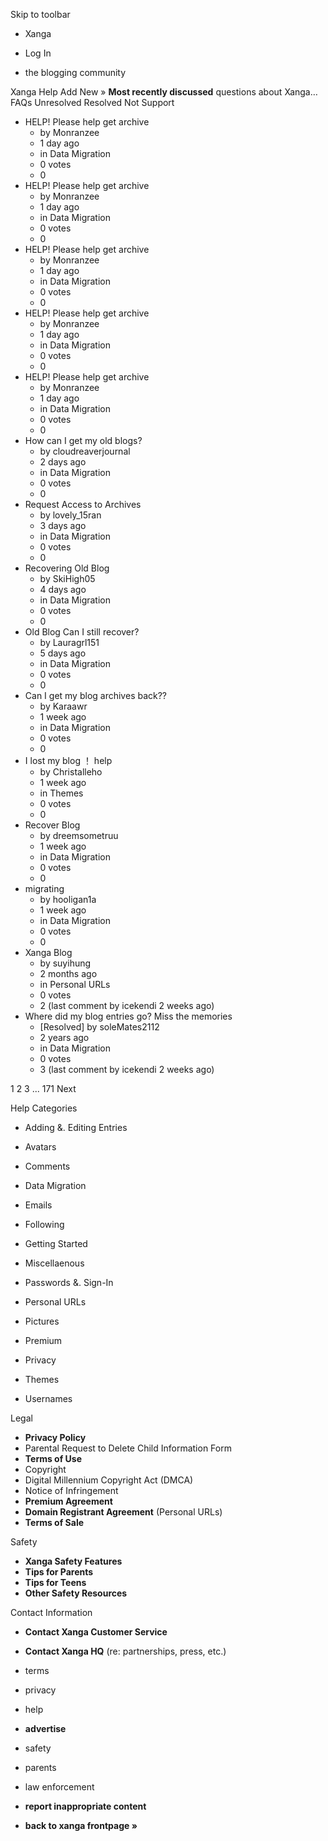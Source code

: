 Skip to toolbar

*   Xanga

*   Log In

*   the blogging community

Xanga Help Add New » **Most recently discussed** questions about Xanga… FAQs Unresolved Resolved Not Support

*   HELP! Please help get archive
    *   by Monranzee
    *   1 day ago
    *   in Data Migration
    *   0 votes
    *   0
*   HELP! Please help get archive
    *   by Monranzee
    *   1 day ago
    *   in Data Migration
    *   0 votes
    *   0
*   HELP! Please help get archive
    *   by Monranzee
    *   1 day ago
    *   in Data Migration
    *   0 votes
    *   0
*   HELP! Please help get archive
    *   by Monranzee
    *   1 day ago
    *   in Data Migration
    *   0 votes
    *   0
*   HELP! Please help get archive
    *   by Monranzee
    *   1 day ago
    *   in Data Migration
    *   0 votes
    *   0
*   How can I get my old blogs?
    *   by cloudreaverjournal
    *   2 days ago
    *   in Data Migration
    *   0 votes
    *   0
*   Request Access to Archives
    *   by lovely\_15ran
    *   3 days ago
    *   in Data Migration
    *   0 votes
    *   0
*   Recovering Old Blog
    *   by SkiHigh05
    *   4 days ago
    *   in Data Migration
    *   0 votes
    *   0
*   Old Blog Can I still recover?
    *   by Lauragrl151
    *   5 days ago
    *   in Data Migration
    *   0 votes
    *   0
*   Can I get my blog archives back??
    *   by Karaawr
    *   1 week ago
    *   in Data Migration
    *   0 votes
    *   0
*   I lost my blog ！ help
    *   by Christalleho
    *   1 week ago
    *   in Themes
    *   0 votes
    *   0
*   Recover Blog
    *   by dreemsometruu
    *   1 week ago
    *   in Data Migration
    *   0 votes
    *   0
*   migrating
    *   by hooligan1a
    *   1 week ago
    *   in Data Migration
    *   0 votes
    *   0
*   Xanga Blog
    *   by suyihung
    *   2 months ago
    *   in Personal URLs
    *   0 votes
    *   2 (last comment by icekendi 2 weeks ago)
*   Where did my blog entries go? Miss the memories
    *   \[Resolved\] by soleMates2112
    *   2 years ago
    *   in Data Migration
    *   0 votes
    *   3 (last comment by icekendi 2 weeks ago)

1 2 3 ... 171 Next

Help Categories

*   Adding &. Editing Entries
*   Avatars
*   Comments
*   Data Migration
*   Emails
*   Following
*   Getting Started
*   Miscellaenous

*   Passwords &. Sign-In
*   Personal URLs
*   Pictures
*   Premium
*   Privacy
*   Themes
*   Usernames

Legal

*   **Privacy Policy**
*   Parental Request to Delete Child Information Form
*   **Terms of Use**
*   Copyright
*   Digital Millennium Copyright Act (DMCA)
*   Notice of Infringement
*   **Premium Agreement**
*   **Domain Registrant Agreement** (Personal URLs)
*   **Terms of Sale**

Safety

*   **Xanga Safety Features**
*   **Tips for Parents**
*   **Tips for Teens**
*   **Other Safety Resources**

Contact Information

*   **Contact Xanga Customer Service**
*   **Contact Xanga HQ** (re: partnerships, press, etc.)

*   terms
*   privacy
*   help
*   **advertise**

*   safety
*   parents
*   law enforcement
*   **report inappropriate content**

*   **back to xanga frontpage »**